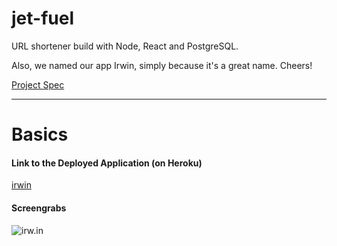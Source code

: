 # jet-fuel
URL shortener build with Node, React and PostgreSQL.

Also, we named our app Irwin, simply because it's a great name. Cheers!

[Project Spec](http://frontend.turing.io/projects/jet-fuel.html)

------

# Basics

#### Link to the Deployed Application (on Heroku)
[irwin](https://irwin-urls.herokuapp.com/)

#### Screengrabs 
![irw.in](http://g.recordit.co/q1RHtwXIFh.gif)
